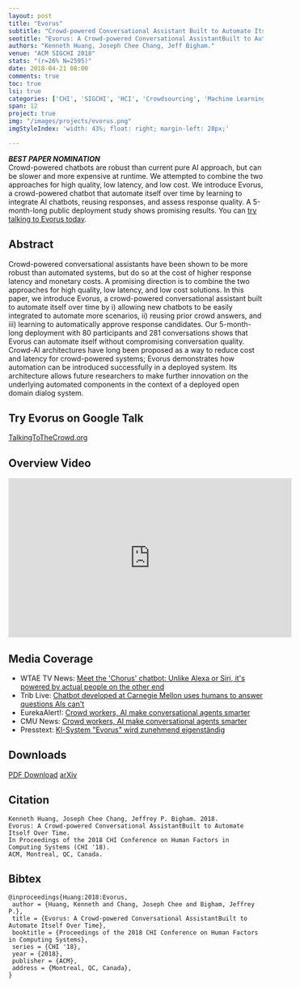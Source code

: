 ```yaml
---
layout: post
title: "Evorus"
subtitle: "Crowd-powered Conversational Assistant Built to Automate Itself Over Time"
seotitle: "Evorus: A Crowd-powered Conversational AssistantBuilt to Automate Itself Over Time (2018)"
authors: "Kenneth Huang, Joseph Chee Chang, Jeff Bigham."
venue: "ACM SIGCHI 2018"
stats: "(r=26% N=2595)"
date: 2018-04-21 08:00
comments: true
toc: true
lsi: true
categories: ['CHI', 'SIGCHI', 'HCI', 'Crowdsourcing', 'Machine Learning', 'Best Papers']
span: 12
project: true
img: "/images/projects/evorus.png"
imgStyleIndex: 'width: 43%; float: right; margin-left: 28px;'

---
```



***<i class="fa fa-trophy" aria-hidden="true"></i> BEST PAPER NOMINATION***
<br/>
Crowd-powered chatbots are robust than current pure AI approach, but can be
slower and more expensive at runtime. We attempted to combine the two
approaches for high quality, low latency, and low cost.  We introduce Evorus, a
crowd-powered chatbot that automate itself over time by learning to integrate
AI chatbots, reusing responses, and assess response quality. A 5-month-long
public deployment study shows promising results. You can [try talking to Evorus today](http://talkingtothecrowd.org/).

<!--more-->




Abstract
----------------------
Crowd-powered conversational assistants have been shown to be more robust than
automated systems, but do so at the cost of higher response latency and
monetary costs.  A promising direction is to combine the two approaches for
high quality, low latency, and low cost solutions.  In this paper, we introduce
Evorus, a crowd-powered conversational assistant built to automate itself over
time by i) allowing new chatbots to be easily integrated to automate more
scenarios, ii) reusing prior crowd answers, and iii) learning to automatically
approve response candidates.  Our 5-month-long deployment with 80 participants
and 281 conversations shows that Evorus can automate itself without
compromising conversation quality.  Crowd-AI architectures have long been
proposed as a way to reduce cost and latency for crowd-powered systems; Evorus
demonstrates how automation can be introduced successfully in a deployed
system. Its architecture allows future researchers to make further innovation
on the underlying automated components in the context of a deployed open domain
dialog system.

Try Evorus on Google Talk
----------------------
<a class="btn btn-default" href="http://talkingtothecrowd.org/" target='_blank' onclick="_gaq.push(['_trackEvent', 'Demo', 'Evorus', 'Website']);" role="button">TalkingToTheCrowd.org</a>

Overview Video
----------------------
<iframe width="560" height="315" src="https://www.youtube.com/embed/3SAG8jP-Q-M?rel=0" frameborder="0" allowfullscreen></iframe>

Media Coverage
----------------------
- WTAE TV News: [Meet the 'Chorus' chatbot: Unlike Alexa or Siri, it's powered by actual people on the other end](http://www.wtae.com/article/chorus-chatbot-carnegie-mellon-university-pittsburgh/16870459)
- Trib Live: [Chatbot developed at Carnegie Mellon uses humans to answer questions AIs can't](http://triblive.com/business/technology/13275597-74/chatbot-developed-at-carnegie-mellon-uses-humans-to-answer-questions-ais-cant)
- EurekaAlert!: [Crowd workers, AI make conversational agents smarter](https://www.eurekalert.org/pub_releases/2018-02/cmu-cwa020618.php)
- CMU News: [Crowd workers, AI make conversational agents smarter](https://www.cs.cmu.edu/news/crowd-workers-ai-make-conversational-agents-smarter)
- Presstext: [KI-System "Evorus" wird zunehmend eigenständig](https://www.pressetext.com/#news/20180208014)


Downloads
----------------------
<a class="btn btn-default" href="/images/papers/evorus.pdf" target='_blank' onclick="_gaq.push(['_trackEvent', 'Paper', 'Evorus', 'PDF']);" role="button">PDF Download</a>
<a class="btn btn-default" href="https://arxiv.org/abs/1801.02668" target='_blank' onclick="_gaq.push(['_trackEvent', 'Paper', 'Evorus', 'arXiv']);" role="button">arXiv</a>

Citation
----------------------
```
Kenneth Huang, Joseph Chee Chang, Jeffrey P. Bigham. 2018.
Evorus: A Crowd-powered Conversational AssistantBuilt to Automate Itself Over Time.
In Proceedings of the 2018 CHI Conference on Human Factors in Computing Systems (CHI '18).
ACM, Montreal, QC, Canada.
```

Bibtex
----------------------
```
@inproceedings{Huang:2018:Evorus,
 author = {Huang, Kenneth and Chang, Joseph Chee and Bigham, Jeffrey P.},
 title = {Evorus: A Crowd-powered Conversational AssistantBuilt to Automate Itself Over Time},
 booktitle = {Proceedings of the 2018 CHI Conference on Human Factors in Computing Systems},
 series = {CHI '18},
 year = {2018},
 publisher = {ACM},
 address = {Montreal, QC, Canada},
}
```
